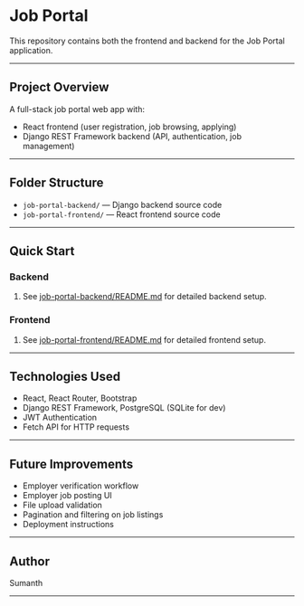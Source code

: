 # Job Portal

This repository contains both the frontend and backend for the Job Portal application.

---

## Project Overview

A full-stack job portal web app with:

- React frontend (user registration, job browsing, applying)
- Django REST Framework backend (API, authentication, job management)

---

## Folder Structure

- `job-portal-backend/` — Django backend source code  
- `job-portal-frontend/` — React frontend source code

---

## Quick Start

### Backend

1. See [job-portal-backend/README.md](job-portal-backend/README.md) for detailed backend setup.

### Frontend

1. See [job-portal-frontend/README.md](job-portal-frontend/README.md) for detailed frontend setup.

---

## Technologies Used

- React, React Router, Bootstrap  
- Django REST Framework, PostgreSQL (SQLite for dev)  
- JWT Authentication  
- Fetch API for HTTP requests

---

## Future Improvements

- Employer verification workflow  
- Employer job posting UI  
- File upload validation  
- Pagination and filtering on job listings  
- Deployment instructions

---

## Author

Sumanth

---

